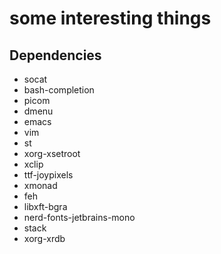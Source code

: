 # some interesting things

## Dependencies
* socat
* bash-completion
* picom
* dmenu
* emacs
* vim
* st
* xorg-xsetroot
* xclip
* ttf-joypixels
* xmonad
* feh
* libxft-bgra
* nerd-fonts-jetbrains-mono
* stack
* xorg-xrdb

